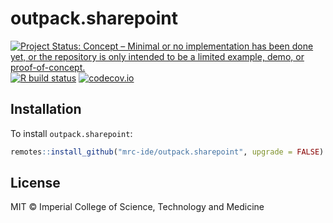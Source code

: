 # outpack.sharepoint

<!-- badges: start -->
[![Project Status: Concept – Minimal or no implementation has been done yet, or the repository is only intended to be a limited example, demo, or proof-of-concept.](https://www.repostatus.org/badges/latest/concept.svg)](https://www.repostatus.org/#concept)
[![R build status](https://github.com/mrc-ide/outpack.sharepoint/workflows/R-CMD-check/badge.svg)](https://github.com/mrc-ide/outpack.sharepoint/actions)
[![codecov.io](https://codecov.io/github/mrc-ide/outpack.sharepoint/coverage.svg?branch=main)](https://codecov.io/github/mrc-ide/outpack.sharepoint?branch=main)
<!-- badges: end -->

## Installation

To install `outpack.sharepoint`:

```r
remotes::install_github("mrc-ide/outpack.sharepoint", upgrade = FALSE)
```

## License

MIT © Imperial College of Science, Technology and Medicine
